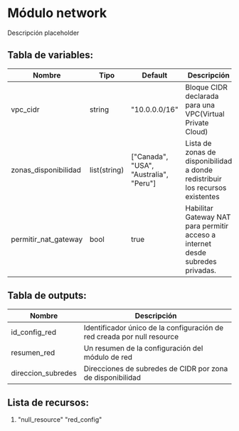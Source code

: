 # Módulo network

Descripción placeholder

## Tabla de variables:
| Nombre | Tipo | Default | Descripción |
|--------|------|---------|-------------|
| vpc_cidr | string | "10.0.0.0/16" | Bloque CIDR declarada para una VPC(Virtual Private Cloud) |
| zonas_disponibilidad | list(string) | ["Canada", "USA", "Australia", "Peru"] | Lista de zonas de disponibilidad a donde redistribuir los recursos existentes |
| permitir_nat_gateway | bool | true | Habilitar Gateway NAT para permitir acceso a internet desde subredes privadas. |

## Tabla de outputs:
| Nombre | Descripción |
|--------|-------------|
| id_config_red | Identificador único de la configuración de red creada por null resource |
| resumen_red | Un resumen de la configuración del módulo de red |
| direccion_subredes | Direcciones de subredes de CIDR por zona de disponibilidad |

## Lista de recursos:
1. "null_resource" "red_config" 

